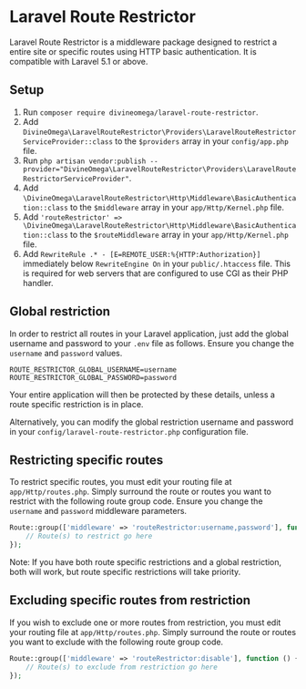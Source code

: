 # Laravel Route Restrictor

Laravel Route Restrictor is a middleware package designed to restrict a entire site or specific routes using HTTP basic authentication. It is compatible with Laravel 5.1 or above.

## Setup

1. Run `composer require divineomega/laravel-route-restrictor`.
2. Add `DivineOmega\LaravelRouteRestrictor\Providers\LaravelRouteRestrictorServiceProvider::class` to the `$providers` array in your `config/app.php` file.
3. Run `php artisan vendor:publish --provider="DivineOmega\LaravelRouteRestrictor\Providers\LaravelRouteRestrictorServiceProvider"`.
4. Add `\DivineOmega\LaravelRouteRestrictor\Http\Middleware\BasicAuthentication::class` to the `$middleware` array in your `app/Http/Kernel.php` file.
5. Add `'routeRestrictor' => \DivineOmega\LaravelRouteRestrictor\Http\Middleware\BasicAuthentication::class` to the `$routeMiddleware` array in your `app/Http/Kernel.php` file.
6. Add `RewriteRule .* - [E=REMOTE_USER:%{HTTP:Authorization}]` immediately below `RewriteEngine On` in your `public/.htaccess` file. This is required for web servers that are configured to use CGI as their PHP handler.

## Global restriction

In order to restrict all routes in your Laravel application, just add the global username and password to your `.env` file as follows. Ensure you change the `username` and `password` values.

```
ROUTE_RESTRICTOR_GLOBAL_USERNAME=username
ROUTE_RESTRICTOR_GLOBAL_PASSWORD=password
```

Your entire application will then be protected by these details, unless a route specific restriction is in place.

Alternatively, you can modify the global restriction username and password in your `config/laravel-route-restrictor.php` configuration file.

## Restricting specific routes

To restrict specific routes, you must edit your routing file at `app/Http/routes.php`. Simply surround the route or routes you want to restrict with the following route group code. Ensure you change the `username` and `password` middleware parameters.

```php
Route::group(['middleware' => 'routeRestrictor:username,password'], function () {
    // Route(s) to restrict go here
});
```

Note: If you have both route specific restrictions and a global restriction, both will work, but route specific restrictions will take priority.

## Excluding specific routes from restriction

If you wish to exclude one or more routes from restriction, you must edit your routing file at `app/Http/routes.php`. Simply surround the route or routes you want to exclude with the following route group code.

```php
Route::group(['middleware' => 'routeRestrictor:disable'], function () {
    // Route(s) to exclude from restriction go here
});
```
